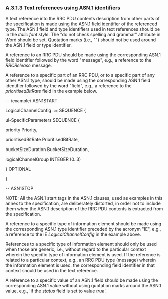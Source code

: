 ### A.3.1.3 Text references using ASN.1 identifiers

A text reference into the RRC PDU contents description from other parts
of the specification is made using the ASN.1 field identifier of the
referenced type. The ASN.1 field and type identifiers used in text
references should be in the *italic font style*. The \"do not check
spelling and grammar\" attribute in Word should be set. Quotation marks
(i.e., \"\") should not be used around the ASN.1 field or type
identifier.

A reference to an RRC PDU should be made using the corresponding ASN.1
field identifier followed by the word \"message\", e.g., a reference to
the *RRCRelease* message.

A reference to a specific part of an RRC PDU, or to a specific part of
any other ASN.1 type, should be made using the corresponding ASN.1 field
identifier followed by the word \"field\", e.g., a reference to the
*prioritisedBitRate* field in the example below.

\-- /example/ ASN1START

LogicalChannelConfig ::= SEQUENCE {

ul-SpecificParameters SEQUENCE {

priority Priority,

prioritisedBitRate PrioritisedBitRate,

bucketSizeDuration BucketSizeDuration,

logicalChannelGroup INTEGER (0..3)

} OPTIONAL

}

\-- ASN1STOP

NOTE: All the ASN.1 start tags in the ASN.1 clauses, used as examples in
this annex to the specification, are deliberately distorted, in order
not to include them when the ASN.1 description of the RRC PDU contents
is extracted from the specification.

A reference to a specific type of information element should be made
using the corresponding ASN.1 type identifier preceded by the acronym
\"IE\", e.g., a reference to the IE *LogicalChannelConfig* in the
example above.

References to a specific type of information element should only be used
when those are generic, i.e., without regard to the particular context
wherein the specific type of information element is used. If the
reference is related to a particular context, e.g., an RRC PDU type
(message) wherein the information element is used, the corresponding
field identifier in that context should be used in the text reference.

A reference to a specific value of an ASN.1 field should be made using
the corresponding ASN.1 value without using quotation marks around the
ASN.1 value, e.g., \'if the *status* field is set to value *true*\'.